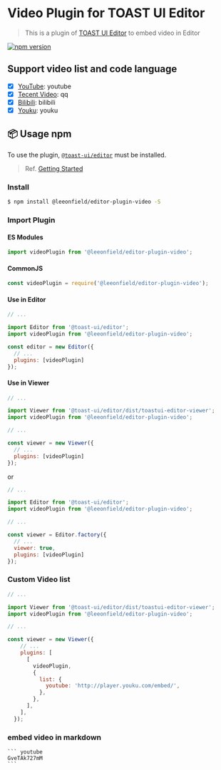 # Video Plugin for TOAST UI Editor

> This is a plugin of [TOAST UI Editor](https://github.com/nhn/tui.editor/tree/master/apps/editor) to embed video in Editor

[![npm version](https://img.shields.io/npm/v/@leeonfield/editor-plugin-video.svg)](https://www.npmjs.com/package/@leeonfield/editor-plugin-video)

## Support video list and code language
- [x] [YouTube](http://youtube.com/): youtube
- [x] [Tecent Video](http://v.qq.com/): qq
- [x] [Bilibili](http://bilibili.com/): bilibili
- [x] [Youku](http://youku.com/): youku

## 📦 Usage npm

To use the plugin, [`@toast-ui/editor`](https://github.com/nhn/tui.editor/tree/master/apps/editor) must be installed.

> Ref. [Getting Started](https://github.com/nhn/tui.editor/blob/master/apps/editor/docs/getting-started.md)

### Install

```sh
$ npm install @leeonfield/editor-plugin-video -S
```

### Import Plugin

#### ES Modules

```js
import videoPlugin from '@leeonfield/editor-plugin-video';
```

#### CommonJS

```js
const videoPlugin = require('@leeonfield/editor-plugin-video');
```

#### Use in Editor

```js
// ...

import Editor from '@toast-ui/editor';
import videoPlugin from '@leeonfield/editor-plugin-video';

const editor = new Editor({
  // ...
  plugins: [videoPlugin]
});

```



#### Use in Viewer

```js
// ...

import Viewer from '@toast-ui/editor/dist/toastui-editor-viewer';
import videoPlugin from '@leeonfield/editor-plugin-video';

// ...

const viewer = new Viewer({
  // ...
  plugins: [videoPlugin]
});
```

or

```js
// ...

import Editor from '@toast-ui/editor';
import videoPlugin from '@leeonfield/editor-plugin-video';

// ...

const viewer = Editor.factory({
  // ...
  viewer: true,
  plugins: [videoPlugin]
});
```

### Custom Video list


```js
// ...

import Viewer from '@toast-ui/editor/dist/toastui-editor-viewer';
import videoPlugin from '@leeonfield/editor-plugin-video';

// ...

const viewer = new Viewer({
    // ...
    plugins: [
      [
        videoPlugin,
        {
          list: {
            youtube: 'http://player.youku.com/embed/',
          },
        },
      ],
    ],
  });
```

### embed video in markdown

````
``` youtube
GveTAk727mM
```
````
